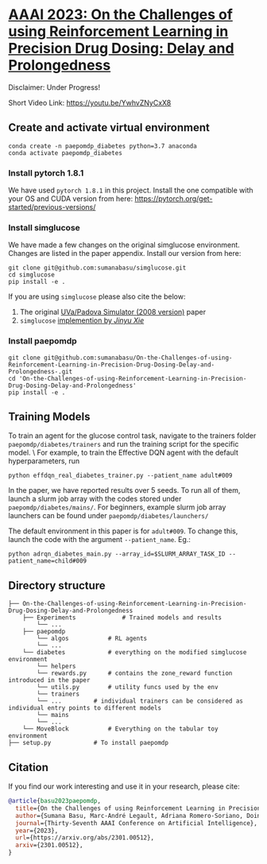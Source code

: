 # [AAAI 2023: On the Challenges of using Reinforcement Learning in Precision Drug Dosing: Delay and Prolongedness](https://arxiv.org/abs/2301.00512)

Disclaimer: Under Progress!

Short Video Link: https://youtu.be/YwhvZNyCxX8

## Create and activate virtual environment
```
conda create -n paepomdp_diabetes python=3.7 anaconda
conda activate paepomdp_diabetes
```

### Install pytorch 1.8.1
We have used `pytorch 1.8.1` in this project. Install the one compatible with your OS and CUDA version from here: 
https://pytorch.org/get-started/previous-versions/

### Install simglucose
We have made a few changes on the original simglucose environment. Changes are listed in the paper appendix. Install our version from here:
```
git clone git@github.com:sumanabasu/simglucose.git
cd simglucose
pip install -e .
```
If you are using `simglucose` please also cite the below:
1. The original [UVa/Padova Simulator (2008 version)](https://www.ncbi.nlm.nih.gov/pmc/articles/PMC4454102/) paper
2. `simglucose` [implemention by _Jinyu Xie_](https://github.com/jxx123/simglucose)

### Install paepomdp
```
git clone git@github.com:sumanabasu/On-the-Challenges-of-using-Reinforcement-Learning-in-Precision-Drug-Dosing-Delay-and-Prolongedness-.git
cd 'On-the-Challenges-of-using-Reinforcement-Learning-in-Precision-Drug-Dosing-Delay-and-Prolongedness'
pip install -e .
```

## Training Models
To train an agent for the glucose control task, navigate to the trainers folder `paepomdp/diabetes/trainers` and run the training script for the specific model. \\
For example, to train the Effective DQN agent with the default hyperparameters, run
```
python effdqn_real_diabetes_trainer.py --patient_name adult#009
```
In the paper, we have reported results over 5 seeds. To run all of them, launch a slurm job array with the codes stored under `paepomdp/diabetes/mains/`.
For beginners, example slurm job array launchers can be found under `paepomdp/diabetes/launchers/`

The default environment in this paper is for `adult#009`. To change this, launch the code with the argument
`--patient_name`. Eg.:
```angular2html
python adrqn_diabetes_main.py --array_id=$SLURM_ARRAY_TASK_ID --patient_name=child#009
```


## Directory structure
```
├── On-the-Challenges-of-using-Reinforcement-Learning-in-Precision-Drug-Dosing-Delay-and-Prolongedness
    ├── Experiments       		# Trained models and results
        └── ...
    ├── paepomdp     
        └── algos			# RL agents
	    └── ...
	└── diabetes			# everything on the modified simglucose environment
	    └── helpers
		└── rewards.py		# contains the zone_reward function introduced in the paper
		└── utils.py		# utility funcs used by the env
	    └── trainers
		└── ...			# individual trainers can be considered as individual entry points to different models
	    └── mains
		└── ...
	└── MoveBlock			# Everything on the tabular toy environment			
├── setup.py            # To install paepomdp
```

## Citation
If you find our work interesting and use it in your research, please cite:

```bibtex
@article{basu2023paepomdp,
  title={On the Challenges of using Reinforcement Learning in Precision Drug Dosing: Delay and Prolongedness of Action Effects},
  author={Sumana Basu, Marc-André Legault, Adriana Romero-Soriano, Doina Precup},
  journal={Thirty-Seventh AAAI Conference on Artificial Intelligence},
  year={2023},
  url={https://arxiv.org/abs/2301.00512},
  arxiv={2301.00512},
}
```